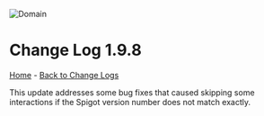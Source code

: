 ![Domain](https://torpkev.github.io/domain_docs/images/domain_alt_small.png)

# Change Log 1.9.8

[Home](https://torpkev.github.io/domain_docs) - [Back to Change Logs](https://torpkev.github.io/domain_docs/changelog)

This update addresses some bug fixes that caused skipping some interactions if the Spigot version number does not match exactly.
